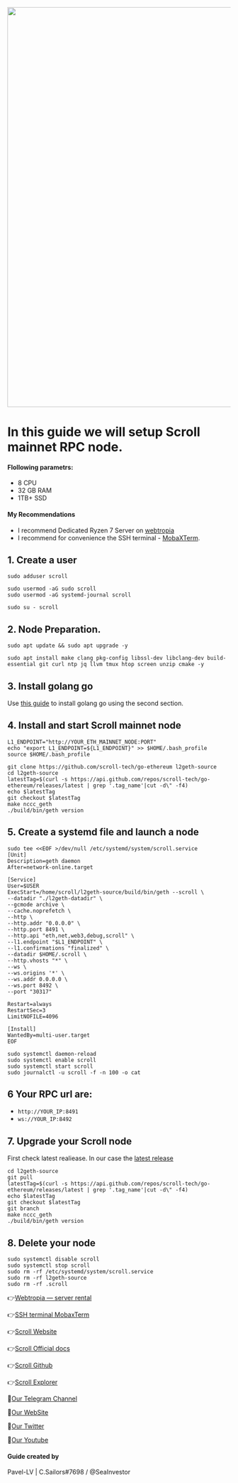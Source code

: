 <p align="center">
 <img src="https://i.postimg.cc/wBzNz3Kf/Scroll-Logo-Large-scaled.jpg"width="900"/></a>
</p>

# In this guide we will setup Scroll mainnet RPC node.

#### Flollowing parametrs:
- 8 CPU 
- 32 GB RAM
- 1TB+ SSD

#### My Recommendations
- I recommend Dedicated Ryzen 7 Server on [webtropia](https://bit.ly/45KaUj4)
- I recommend for convenience the SSH terminal - [MobaXTerm](https://mobaxterm.mobatek.net/download.html).

## 1. Create a user
```
sudo adduser scroll
```
```
sudo usermod -aG sudo scroll
sudo usermod -aG systemd-journal scroll
```
```
sudo su - scroll
```

## 2. Node Preparation.
```
sudo apt update && sudo apt upgrade -y
```
```
sudo apt install make clang pkg-config libssl-dev libclang-dev build-essential git curl ntp jq llvm tmux htop screen unzip cmake -y
```

## 3. Install golang go
Use [this guide](https://github.com/CryptoSailors/cryptosailors-tools/tree/main/Install%20Golang%20%22Go%22#2-if-you-installing-golang-go-on-clear-server-you-need-input-following-commands) to install golang go using the second section.

## 4. Install and start Scroll mainnet node
```
L1_ENDPOINT="http://YOUR_ETH_MAINNET_NODE:PORT"
echo "export L1_ENDPOINT=${L1_ENDPOINT}" >> $HOME/.bash_profile
source $HOME/.bash_profile
```
```
git clone https://github.com/scroll-tech/go-ethereum l2geth-source
cd l2geth-source
latestTag=$(curl -s https://api.github.com/repos/scroll-tech/go-ethereum/releases/latest | grep '.tag_name'|cut -d\" -f4)
echo $latestTag
git checkout $latestTag
make nccc_geth
./build/bin/geth version
```

## 5. Create a systemd file and launch a node
```
sudo tee <<EOF >/dev/null /etc/systemd/system/scroll.service
[Unit]
Description=geth daemon
After=network-online.target

[Service]
User=$USER
ExecStart=/home/scroll/l2geth-source/build/bin/geth --scroll \
--datadir "./l2geth-datadir" \
--gcmode archive \
--cache.noprefetch \
--http \
--http.addr "0.0.0.0" \
--http.port 8491 \
--http.api "eth,net,web3,debug,scroll" \
--l1.endpoint "$L1_ENDPOINT" \
--l1.confirmations "finalized" \
--datadir $HOME/.scroll \
--http.vhosts "*" \
--ws \
--ws.origins '*' \
--ws.addr 0.0.0.0 \
--ws.port 8492 \
--port "30317"

Restart=always
RestartSec=3
LimitNOFILE=4096

[Install]
WantedBy=multi-user.target
EOF
```
```
sudo systemctl daemon-reload
sudo systemctl enable scroll
sudo systemctl start scroll
sudo journalctl -u scroll -f -n 100 -o cat
```

## 6 Your RPC url are:

- `http://YOUR_IP:8491`
- `ws://YOUR_IP:8492`

## 7. Upgrade your Scroll node
First check latest realiease. In our case the [latest release](https://github.com/scroll-tech/go-ethereum/releases)
```
cd l2geth-source
git pull
latestTag=$(curl -s https://api.github.com/repos/scroll-tech/go-ethereum/releases/latest | grep '.tag_name'|cut -d\" -f4)
echo $latestTag
git checkout $latestTag
git branch
make nccc_geth
./build/bin/geth version
```

## 8. Delete your node
```
sudo systemctl disable scroll
sudo systemctl stop scroll
sudo rm -rf /etc/systemd/system/scroll.service
sudo rm -rf l2geth-source
sudo rm -rf .scroll
```

👉[Webtropia — server rental](https://bit.ly/45KaUj4)

👉[SSH terminal MobaxTerm](https://mobaxterm.mobatek.net/download.html)

👉[Scroll Website](https://scroll.io/)

👉[Scroll Official docs](https://docs.scroll.io/en/home/)

👉[Scroll Github](https://github.com/scroll-tech/go-ethereum)

👉[Scroll Explorer](https://scrollscan.com/)

🔰[Our Telegram Channel](https://t.me/CryptoSailorsAnn)

🔰[Our WebSite](cryptosailors.tech)

🔰[Our Twitter](https://twitter.com/Crypto_Sailors)

🔰[Our Youtube](https://www.youtube.com/@CryptoSailors)

#### Guide created by 
Pavel-LV | C.Sailors#7698 / @SeaInvestor
